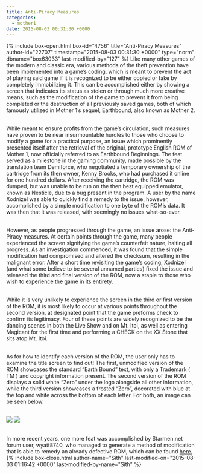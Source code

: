 ```yaml
---
title: Anti-Piracy Measures
categories:
  - mother1
date: 2015-08-03 00:31:30 +0000
---
```

{% include box-open.html box-id="4756" title="Anti-Piracy Measures" author-id="22707" timestamp="2015-08-03 00:31:30 +0000" type="norm" dbname="box63033" last-modified-by="127" %}
Like many other games of the modern and classic era, various methods of the theft prevention have been implemented into a game’s coding, which is meant to prevent the act of playing said game if it is recognized to be either copied or fake by completely immobilizing it. This can be accomplished either by showing a screen that indicates its status as stolen or through much more creative means, such as the modification of the game to prevent it from being completed or the destruction of all previously saved games, both of which famously utilized in Mother 1’s sequel, Earthbound, also known as Mother 2. <br /><br />

While meant to ensure profits from the game’s circulation, such measures have proven to be near insurmountable hurdles to those who choose to modify a game for a practical purpose, an issue which prominently presented itself after the retrieval of the original, prototype English ROM of Mother 1, now officially referred to as Earthbound Beginnings. The feat served as a milestone in the gaming community, made possible by the translation team Demiforce, who negotiated a temporary ownership of the cartridge from its then owner, Kenny Brooks, who had purchased it online for one hundred dollars. After receiving the cartridge, the ROM was dumped, but was unable to be run on the then best equipped emulator, known as Nesticle, due to a bug present in the program. A user by the name Xodnizel was able to quickly find a remedy to the issue, however, accomplished by a simple modification to one byte of the ROM’s data. It was then that it was released, with seemingly no issues what-so-ever. <br /><br />

However, as people progressed through the game, an issue arose: the Anti-Piracy measures. At certain points through the game, many people experienced the screen signifying the game’s counterfeit nature, halting all progress. As an investigation commenced, it was found that the simple modification had compromised and altered the checksum, resulting in the malignant error. After a short time revisiting the game’s coding, Xodnizel (and what some believe to be several unnamed parties) fixed the issue and released the third and final version of the ROM, now a staple to those who wish to experience the game in its entirety.<br /><br />

While it is very unlikely to experience the screen in the third or first version of the ROM, it is most likely to occur at various points throughout the second version, at designated point that the game preforms check to confirm its legitimacy. Four of these points are widely recognized to be the dancing scenes in both the Live Show and on Mt. Itoi, as well as entering Magicant for the first time and performing a CHECK on the XX Stone that sits atop Mt. Itoi.<br /><br />

As for how to identify each version of the ROM, the user only has to examine the title screen to find out! The first, unmodified version of the ROM showcases the standard “Earth Bound” text, with only a Trademark ( TM ) and copyright information present. The second version of the ROM displays a solid white “Zero” under the logo alongside all other information, while the third version showcases a frosted “Zero”, decorated with blue at the top and white across the bottom of each letter. For both, an image can be seen below. <br /><br />

<img src="https://starmen.net/mother1/gameinfo/technical/EbbAPM1.gif" /> <img src="https://starmen.net/mother1/gameinfo/technical/EbbAPM2.gif" /><br /><br />

In more recent years, one more feat was accomplished by Starmen.net forum user, wyatt8740, who managed to generate a method of modification that is able to remedy an already defective ROM, which can be found <a href="https://forum.starmen.net/forum/Community/PKHack/I-found-out-how-to-fix-anti-piracy-Screens-in-hacked-EarthBound-Zero-ROMs-by-Changing-a-single-byte/page/1#post1894796">here.</a>
{% include box-close.html author-name="Sith" last-modified-on="2015-08-03 01:16:42 +0000" last-modified-by-name="Sith" %}
